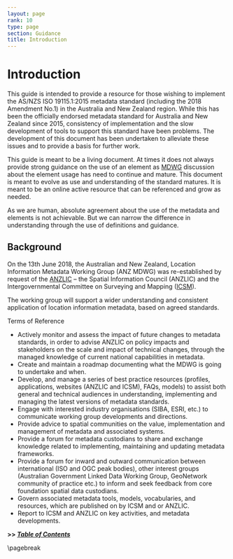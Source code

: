 ```yaml
---
layout: page
rank: 10
type: page
section: Guidance
title: Introduction
---
```


# Introduction

This guide is intended to provide a resource for those wishing to implement the AS/NZS ISO 19115.1:2015 metadata standard (including the 2018 Amendment No.1) in the Australia and New Zealand region. While this has been the officially endorsed metadata standard for Australia and New Zealand since 2015, consistency of implementation and the slow development of tools to support this standard have been problems. The development of this document has been undertaken to alleviate these issues and to provide a basis for further work.

This guide is meant to be a living document. At times it does not always provide strong guidance on the use of an element as [MDWG](https://www.icsm.gov.au/what-we-do/metadata-working-group) discussion about the element usage has need to continue and mature. This document is meant to evolve as use and understanding of the standard matures. It is meant to be an online active resource that can be referenced and grow as needed.

As we are human, absolute agreement about the use of the metadata and elements is not achievable.  But we can narrow the difference in understanding through the use of definitions and guidance.

## Background

On the 13th June 2018, the Australian and New Zealand, Location Information Metadata Working Group (ANZ MDWG) was re-established by request of the [ANZLIC](https://www.anzlic.gov.au/) – the Spatial Information Council (ANZLIC) and the Intergovernmental Committee on Surveying and Mapping ([ICSM](https://www.icsm.gov.au/)).

The working group will support a wider understanding and consistent application of location information metadata, based on agreed standards.

Terms of Reference

- Actively monitor and assess the impact of future changes to metadata standards, in order to advise ANZLIC on policy impacts and stakeholders on the scale and impact of technical changes, through the managed knowledge of current national capabilities in metadata.
- Create and maintain a roadmap documenting what the MDWG is going to undertake and when.
- Develop, and manage a series of best practice resources (profiles, applications, websites (ANZLIC and ICSM), FAQs, models) to assist both general and technical audiences in understanding, implementing and managing the latest versions of metadata standards.
- Engage with interested industry organisations (SIBA, ESRI, etc.) to communicate working group developments and directions.
- Provide advice to spatial communities on the value, implementation and management of metadata and associated systems.
- Provide a forum for metadata custodians to share and exchange knowledge related to implementing, maintaining and updating metadata frameworks.
- Provide a forum for inward and outward communication between international (ISO and OGC peak bodies), other interest groups (Australian Government Linked Data Working Group, GeoNetwork community of practice etc.) to inform and seek feedback from core foundation spatial data custodians.
- Govern associated metadata tools, models, vocabularies, and resources, which are published on by ICSM and or ANZLIC.
- Report to ICSM and ANZLIC on key activities, and metadata developments.

**>> [*Table of Contents*](./TableOfContents)**

\pagebreak

